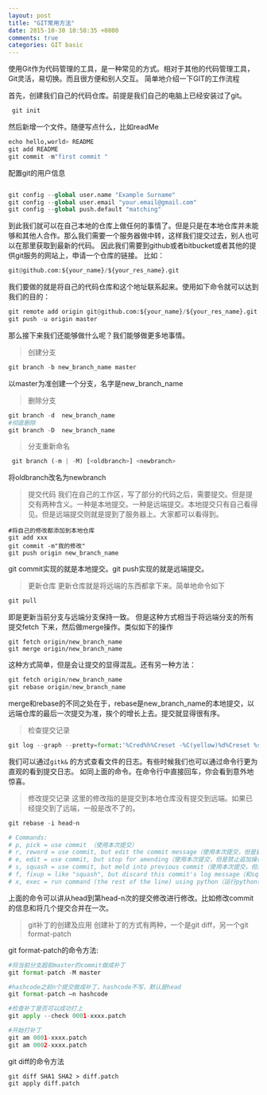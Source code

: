 ```yaml
---
layout: post
title: "GIT常用方法"
date: 2015-10-30 10:58:35 +0800
comments: true
categories: GIT basic
---
```


使用Git作为代码管理的工具，是一种常见的方式。相对于其他的代码管理工具，Git灵活，易切换。而且很方便和别人交互。
简单地介绍一下GIT的工作流程
<!--more-->
首先，创建我们自己的代码仓库。前提是我们自己的电脑上已经安装过了git。

``` python
 git init
```
然后新增一个文件。随便写点什么，比如readMe

```python
echo hello,world> README
git add README
git commit -m"first commit "
```

配置git的用户信息

```python

git config --global user.name "Example Surname"
git config --global user.email "your.email@gmail.com"
git config --global push.default "matching"

```

到此我们就可以在自己本地的仓库上做任何的事情了。但是只是在本地仓库并未能够和其他人合作。那么我们需要一个服务器做中转，这样我们提交过去，别人也可以在那里获取到最新的代码。
因此我们需要到github或者bitbucket或者其他的提供git服务的网站上，申请一个仓库的链接。
比如：

```python
git@github.com:${your_name}/${your_res_name}.git
```

我们要做的就是将自己的代码仓库和这个地址联系起来。使用如下命令就可以达到我们的目的：

```python
git remote add origin git@github.com:${your_name}/${your_res_name}.git
git push -u origin master
```

那么接下来我们还能够做什么呢？我们能够做更多地事情。
> 创建分支

```python
git branch -b new_branch_name master
```
以master为准创建一个分支，名字是new_branch_name
> 删除分支

```python
git branch -d  new_branch_name
#彻底删除
git branch -D  new_branch_name 
```
> 分支重新命名

```python
 git branch (-m | -M) [<oldbranch>] <newbranch>
```
将oldbranch改名为newbranch

> 提交代码
我们在自己的工作区，写了部分的代码之后，需要提交。但是提交有两种含义。一种是本地提交。一种是远端提交。本地提交只有自己看得见。但是远端提交则就是提到了服务器上。大家都可以看得到。

```
#将自己的修改都添加到本地仓库
git add xxx 
git commit -m"我的修改"
git push origin new_branch_name
```

git commit实现的就是本地提交。git push实现的就是远端提交。

> 更新仓库
更新仓库就是将远端的东西都拿下来。简单地命令如下

```python
git pull
```
即是更新当前分支与远端分支保持一致。
但是这种方式相当于将远端分支的所有提交fetch 下来，然后做merge操作。类似如下的操作

```
git fetch origin/new_branch_name
git merge origin/new_branch_name
```
这种方式简单，但是会让提交的显得混乱。还有另一种方法：

```python
git fetch origin/new_branch_name
git rebase origin/new_branch_name
```

merge和rebase的不同之处在于，rebase是new_branch_name的本地提交，以远端仓库的最后一次提交为准，挨个的增长上去。提交就显得很有序。

> 检查提交记录

```python
git log --graph --pretty=format:'%Cred%h%Creset -%C(yellow)%d%Creset %s %Cgreen(%cr)%Creset' --abbrev-commit --date=relative --name-status
```

我们可以通过`gitk&` 的方式查看文件的日志。有些时候我们也可以通过命令行更为直观的看到提交日志。
如同上面的命令。在命令行中直接回车，你会看到意外地惊喜。

> 修改提交记录
这里的修改指的是提交到本地仓库没有提交到远端。如果已经提交到了远端，一般是改不了的。

```python
git rebase -i head~n

# Commands:
# p, pick = use commit （使用本次提交）
# r, reword = use commit, but edit the commit message（使用本次提交，但是要修改提交的message）
# e, edit = use commit, but stop for amending（使用本次提交，但是禁止追加操作）
# s, squash = use commit, but meld into previous commit（使用本次提交，但是要合并到上一次）
# f, fixup = like "squash", but discard this commit's log message（和squash一样，但是不使用本次的提交信息）
# x, exec = run command (the rest of the line) using python（运行python命令）

```
上面的命令可以讲从head到第head-n次的提交修改进行修改。比如修改commit的信息和将几个提交合并在一次。

> git补丁的创建及应用
创建补丁的方式有两种，一个是git diff，另一个git format-patch 

git format-patch的命令方法:

```python
#将当前分支超前master的commit做成补丁
git format-patch -M master
```

```python
#hashcode之前n个提交做成补丁，hashcode不写，默认是head
git format-patch –n hashcode  
```

```python
#检查补丁是否可以成功打上
git apply --check 0001-xxxx.patch
```

```python
#开始打补丁
git am 0001-xxxx.patch
git am 0002-xxxx.patch
```

git diff的命令方法

```
git diff SHA1 SHA2 > diff.patch
git apply diff.patch
```


